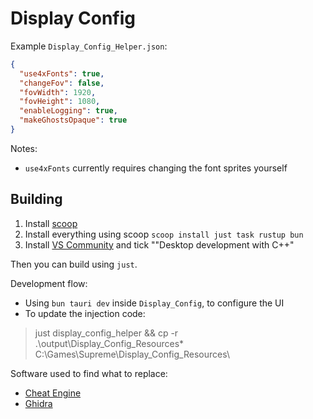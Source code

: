 # Display Config

Example `Display_Config_Helper.json`:

```json
{
  "use4xFonts": true,
  "changeFov": false,
  "fovWidth": 1920,
  "fovHeight": 1080,
  "enableLogging": true,
  "makeGhostsOpaque": true
}
```

Notes:
* `use4xFonts` currently requires changing the font sprites yourself 

## Building

1. Install [scoop](https://scoop.sh/)
2. Install everything using scoop `scoop install just task rustup bun`
3. Install [VS Community](https://visualstudio.microsoft.com/vs/community/) and tick ""Desktop development with C++"

Then you can build using `just`.

Development flow:
* Using `bun tauri dev` inside `Display_Config`, to configure the UI
* To update the injection code:
> just display_config_helper && cp -r .\output\Display_Config_Resources\* C:\Games\Supreme\Display_Config_Resources\

Software used to find what to replace:
* [Cheat Engine](https://www.cheatengine.org/)
* [Ghidra](https://ghidra-sre.org/)